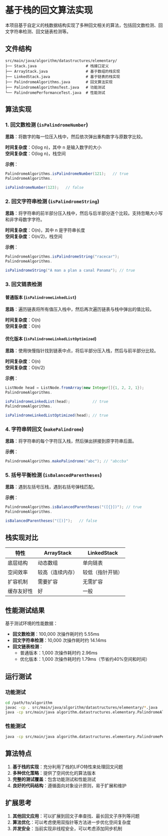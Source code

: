# 基于栈的回文算法实现

本项目基于自定义的栈数据结构实现了多种回文相关的算法，包括回文数检测、回文字符串检测、回文链表检测等。

## 文件结构

```
src/main/java/algorithm/datastructures/elementary/
├── Stack.java                      # 栈接口定义
├── ArrayStack.java                 # 基于数组的栈实现
├── LinkedStack.java                # 基于链表的栈实现
├── PalindromeAlgorithms.java       # 回文算法实现
├── PalindromeAlgorithmsTest.java   # 功能测试
└── PalindromePerformanceTest.java  # 性能测试
```

## 算法实现

### 1. 回文数检测 (`isPalindromeNumber`)

**思路**：将数字的每一位压入栈中，然后依次弹出重构数字与原数字比较。

**时间复杂度**：O(log n)，其中 n 是输入数字的大小  
**空间复杂度**：O(log n)，栈空间

**示例**：

```java
PalindromeAlgorithms.isPalindromeNumber(121);   // true
PalindromeAlgorithms.

isPalindromeNumber(123);   // false
```

### 2. 回文字符串检测 (`isPalindromeString`)

**思路**：将字符串的前半部分压入栈中，然后与后半部分逐个比较。支持忽略大小写和非字母数字字符。

**时间复杂度**：O(n)，其中 n 是字符串长度  
**空间复杂度**：O(n/2)，栈空间

**示例**：

```java
PalindromeAlgorithms.isPalindromeString("racecar");                    // true
PalindromeAlgorithms.

isPalindromeString("A man a plan a canal Panama"); // true
```

### 3. 回文链表检测

#### 普通版本 (`isPalindromeLinkedList`)

**思路**：遍历链表将所有值压入栈中，然后再次遍历链表与栈中弹出的值比较。

**时间复杂度**：O(n)  
**空间复杂度**：O(n)

#### 优化版本 (`isPalindromeLinkedListOptimized`)

**思路**：使用快慢指针找到链表中点，将后半部分压入栈，然后与前半部分比较。

**时间复杂度**：O(n)  
**空间复杂度**：O(n/2)

**示例**：

```java
ListNode head = ListNode.fromArray(new Integer[]{1, 2, 2, 1});
PalindromeAlgorithms.

isPalindromeLinkedList(head);          // true
PalindromeAlgorithms.

isPalindromeLinkedListOptimized(head); // true
```

### 4. 字符串转回文 (`makePalindrome`)

**思路**：将字符串的每个字符压入栈，然后弹出拼接到原字符串后面。

**示例**：

```java
PalindromeAlgorithms.makePalindrome("abc"); // "abccba"
```

### 5. 括号平衡检测 (`isBalancedParentheses`)

**思路**：遇到左括号压栈，遇到右括号弹栈匹配。

**示例**：

```java
PalindromeAlgorithms.isBalancedParentheses("([{}])"); // true
PalindromeAlgorithms.

isBalancedParentheses("([)]");   // false
```

## 栈实现对比

| 特性    | ArrayStack | LinkedStack |
|-------|------------|-------------|
| 底层结构  | 动态数组       | 单向链表        |
| 空间效率  | 较高（连续内存）   | 较低（指针开销）    |
| 扩容机制  | 需要扩容       | 无需扩容        |
| 缓存友好性 | 好          | 一般          |

## 性能测试结果

基于测试环境的性能数据：

- **回文数检测**：100,000 次操作耗时约 5.55ms
- **回文字符串检测**：10,000 次操作耗时约 14.14ms
- **回文链表检测**：
    - 普通版本：1,000 次操作耗时约 2.96ms
    - 优化版本：1,000 次操作耗时约 1.79ms（节省约40%空间和时间）

## 运行测试

### 功能测试

```bash
cd /path/to/algorithm
javac -cp . src/main/java/algorithm/datastructures/elementary/*.java
java -cp src/main/java algorithm.datastructures.elementary.PalindromeAlgorithmsTest
```

### 性能测试

```bash
java -cp src/main/java algorithm.datastructures.elementary.PalindromePerformanceTest
```

## 算法特点

1. **基于栈的实现**：充分利用了栈的LIFO特性来处理回文问题
2. **多种优化策略**：提供了空间优化的算法版本
3. **完整的测试覆盖**：包含功能测试和性能测试
4. **良好的代码结构**：遵循面向对象设计原则，易于扩展和维护

## 扩展思考

1. **其他回文应用**：可以扩展到回文子串查找、最长回文子序列等问题
2. **算法优化**：可以考虑使用双指针等方法进一步优化空间复杂度
3. **并发安全**：当前实现非线程安全，可以考虑添加同步机制